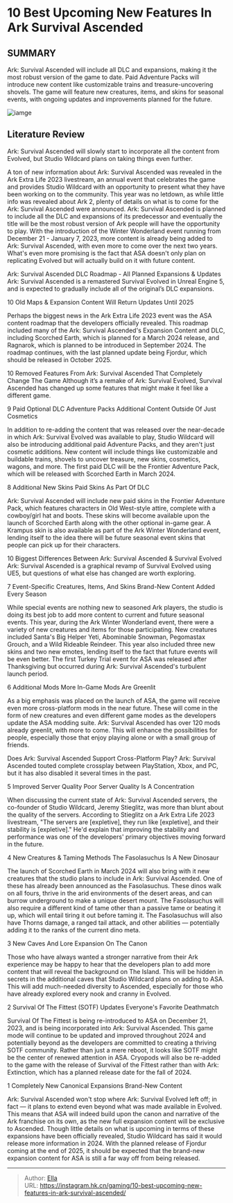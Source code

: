 # 10 Best Upcoming New Features In Ark Survival Ascended


## SUMMARY 


Ark: Survival Ascended
 will include all DLC and expansions, making it the most robust version of the game to date. 
 Paid Adventure Packs will introduce new content like customizable trains and treasure-uncovering shovels. 
 The game will feature new creatures, items, and skins for seasonal events, with ongoing updates and improvements planned for the future. 

![iamge](https://static1.srcdn.com/wordpress/wp-content/uploads/2023/12/10-best-upcoming-new-features-in-ark-survival-ascended.jpg)

## Literature Review

Ark: Survival Ascended will slowly start to incorporate all the content from Evolved, but Studio Wildcard plans on taking things even further. 




A ton of new information about Ark: Survival Ascended was revealed in the Ark Extra Life 2023 livestream, an annual event that celebrates the game and provides Studio Wildcard with an opportunity to present what they have been working on to the community. This year was no letdown, as while little info was revealed about Ark 2, plenty of details on what is to come for the Ark: Survival Ascended were announced.
Ark: Survival Ascended is planned to include all the DLC and expansions of its predecessor and eventually the title will be the most robust version of Ark people will have the opportunity to play. With the introduction of the Winter Wonderland event running from December 21 - January 7, 2023, more content is already being added to Ark: Survival Ascended, with even more to come over the next two years. What&#39;s even more promising is the fact that ASA doesn&#39;t only plan on replicating Evolved but will actually build on it with future content.
            
 
 Ark: Survival Ascended DLC Roadmap - All Planned Expansions &amp; Updates 
Ark: Survival Ascended is a remastered Survival Evolved in Unreal Engine 5, and is expected to gradually include all of the original’s DLC expansions.












 








 10  Old Maps &amp; Expansion Content Will Return 
Updates Until 2025
        

Perhaps the biggest news in the Ark Extra Life 2023 event was the ASA content roadmap that the developers officially revealed. This roadmap included many of the Ark: Survival Ascended&#39;s Expansion Content and DLC, including Scorched Earth, which is planned for a March 2024 release, and Ragnarok, which is planned to be introduced in September 2024. The roadmap continues, with the last planned update being Fjordur, which should be released in October 2025.
            
 
 10 Removed Features From Ark: Survival Ascended That Completely Change The Game 
Although it’s a remake of Ark: Survival Evolved, Survival Ascended has changed up some features that might make it feel like a different game.








 9  Paid Optional DLC Adventure Packs 
Additional Content Outside Of Just Cosmetics


 







In addition to re-adding the content that was released over the near-decade in which Ark: Survival Evolved was available to play, Studio Wildcard will also be introducing additional paid Adventure Packs, and they aren&#39;t just cosmetic additions. New content will include things like customizable and buildable trains, shovels to uncover treasure, new skins, cosmetics, wagons, and more. The first paid DLC will be the Frontier Adventure Pack, which will be released with Scorched Earth in March 2024.





 8  Additional New Skins 
Paid Skins As Part Of DLC
        

Ark: Survival Ascended will include new paid skins in the Frontier Adventure Pack, which features characters in Old West-style attire, complete with a cowboy/girl hat and boots. These skins will become available upon the launch of Scorched Earth along with the other optional in-game gear. A Krampus skin is also available as part of the Ark Winter Wonderland event, lending itself to the idea there will be future seasonal event skins that people can pick up for their characters.
            
 
 10 Biggest Differences Between Ark: Survival Ascended &amp; Survival Evolved 
Ark: Survival Ascended is a graphical revamp of Survival Evolved using UE5, but questions of what else has changed are worth exploring. 








 7  Event-Specific Creatures, Items, And Skins 
Brand-New Content Added Every Season
        

While special events are nothing new to seasoned Ark players, the studio is doing its best job to add more content to current and future seasonal events. This year, during the Ark Winter Wonderland event, there were a variety of new creatures and items for those participating. New creatures included Santa&#39;s Big Helper Yeti, Abominable Snowman, Pegomastax Grouch, and a Wild Rideable Reindeer. This year also included three new skins and two new emotes, lending itself to the fact that future events will be even better.
The first Turkey Trial event for ASA was released after Thanksgiving but occurred during Ark: Survival Ascended&#39;s turbulent launch period. 






 6  Additional Mods 
More In-Game Mods Are Greenlit


 







As a big emphasis was placed on the launch of ASA, the game will receive even more cross-platform mods in the near future. These will come in the form of new creatures and even different game modes as the developers update the ASA modding suite. Ark: Survival Ascended has over 120 mods already greenlit, with more to come. This will enhance the possibilities for people, especially those that enjoy playing alone or with a small group of friends. 
            
 
 Does Ark: Survival Ascended Support Cross-Platform Play? 
Ark: Survival Ascended touted complete crossplay between PlayStation, Xbox, and PC, but it has also disabled it several times in the past. 








 5  Improved Server Quality 
Poor Server Quality Is A Concentration


 







When discussing the current state of Ark: Survival Ascended servers, the co-founder of Studio Wildcard, Jeremy Stieglitz, was more than blunt about the quality of the servers. According to Stieglitz on a Ark Extra Life 2023 livestream, &#34;The servers are [expletive], they run like [expletive], and their stability is [expletive].&#34; He&#39;d explain that improving the stability and performance was one of the developers&#39; primary objectives moving forward in the future.





 4  New Creatures &amp; Taming Methods 
The Fasolasuchus Is A New Dinosaur
        

The launch of Scorched Earth in March 2024 will also bring with it new creatures that the studio plans to include in Ark: Survival Ascended. One of these has already been announced as the Fasolasuchus. These dinos walk on all fours, thrive in the arid environments of the desert areas, and can burrow underground to make a unique desert mount. The Fasolasuchus will also require a different kind of tame other than a passive tame or beating it up, which will entail tiring it out before taming it.
The Fasolasuchus will also have Thorns damage, a ranged tail attack, and other abilities — potentially adding it to the ranks of the current dino meta. 






 3  New Caves And Lore 
Expansion On The Canon
        

Those who have always wanted a stronger narrative from their Ark experience may be happy to hear that the developers plan to add more content that will reveal the background on The Island. This will be hidden in secrets in the additional caves that Studio Wildcard plans on adding to ASA. This will add much-needed diversity to Ascended, especially for those who have already explored every nook and cranny in Evolved.





 2  Survival Of The Fittest (SOTF) Updates 
Everyone&#39;s Favorite Deathmatch
        

Survival Of The Fittest is being re-introduced to ASA on December 21, 2023, and is being incorporated into Ark: Survival Ascended. This game mode will continue to be updated and improved throughout 2024 and potentially beyond as the developers are committed to creating a thriving SOTF community. Rather than just a mere reboot, it looks like SOTF might be the center of renewed attention in ASA.
Cryopods will also be re-added to the game with the release of Survival of the Fittest rather than with Ark: Extinction, which has a planned release date for the fall of 2024. 






 1  Completely New Canonical Expansions 
Brand-New Content
        

Ark: Survival Ascended won&#39;t stop where Ark: Survival Evolved left off; in fact — it plans to extend even beyond what was made available in Evolved. This means that ASA will indeed build upon the canon and narrative of the Ark franchise on its own, as the new full expansion content will be exclusive to Ascended. Though little details on what is upcoming in terms of these expansions have been officially revealed, Studio Wildcard has said it would release more information in 2024.
With the planned release of Fjordur coming at the end of 2025, it should be expected that the brand-new expansion content for ASA is still a far way off from being released. 



---

> Author: [Ella](https://instagram.hk.cn/)  
> URL: https://instagram.hk.cn/gaming/10-best-upcoming-new-features-in-ark-survival-ascended/  

